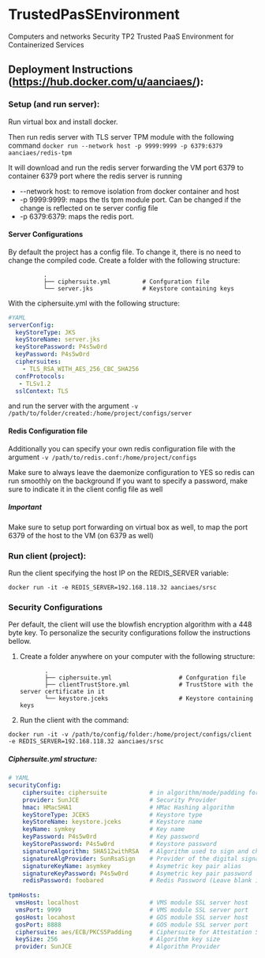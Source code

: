 # TrustedPasSEnvironment
Computers and networks Security TP2 Trusted PaaS Environment for Containerized Services


## Deployment Instructions (https://hub.docker.com/u/aanciaes/):

### Setup (and run server):

Run virtual box and install docker.

Then run redis server with TLS server TPM module with the following command ```docker run --network host -p 9999:9999 -p 6379:6379 aanciaes/redis-tpm```

It will download and run the redis server forwarding the VM port 6379 to container 6379 port where the redis server is running

* --network host: to remove isolation from docker container and host
* -p 9999:9999: maps the tls tpm module port. Can be changed if the change is reflected on te server config file
* -p 6379:6379: maps the redis port.

#### Server Configurations

By default the project has a config file. To change it, there is no need to change the compiled code.
Create a folder with the following structure:

              .
              ├── ciphersuite.yml         # Confguration file
              └── server.jks              # Keystore containing keys  
              
With the ciphersuite.yml with the following structure:

```yaml
#YAML
serverConfig:
  keyStoreType: JKS
  keyStoreName: server.jks
  keyStorePassword: P4s5w0rd
  keyPassword: P4s5w0rd
  ciphersuites:
    - TLS_RSA_WITH_AES_256_CBC_SHA256
  confProtocols:
   - TLSv1.2
  sslContext: TLS
```

and run the server with the argument ````-v /path/to/folder/created:/home/project/configs/server````

#### Redis Configuration file
Additionally you can specify your own redis configuration file with the argument ````-v /path/to/redis.conf:/home/project/configs````

Make sure to always leave the daemonize configuration to YES so redis can run smoothly on the background
If you want to specify a password, make sure to indicate it in the client config file as well

##### Important
Make sure to setup port forwarding on virtual box as well, to map the port 6379 of the host to the VM (on 6379 as well)

### Run client (project):

Run the client specifying the host IP on the REDIS_SERVER variable:

``docker run -it -e REDIS_SERVER=192.168.118.32 aanciaes/srsc``

### Security Configurations

Per default, the client will use the blowfish encryption algorithm with a 448 byte key.
To personalize the security configurations follow the instructions bellow.

1. Create a folder anywhere on your computer with the following structure:
   
              .
              ├── ciphersuite.yml                   # Confguration file
              ├── clientTrustStore.yml              # TrustStore with the server certificate in it
              └── keystore.jceks                    # Keystore containing keys              

2. Run the client with the command:

````docker run -it -v /path/to/config/folder:/home/project/configs/client -e REDIS_SERVER=192.168.118.32 aanciaes/srsc````

##### Ciphersuite.yml structure:

``` yaml
# YAML
securityConfig:
    ciphersuite: ciphersuite            # in algorithm/mode/padding format example: (blowfish/ECB/PKCS5Padding)
    provider: SunJCE                    # Security Provider
    hmac: HMacSHA1                      # HMac Hashing algorithm
    keyStoreType: JCEKS                 # Keystore type
    keyStoreName: keystore.jceks        # Keystore name
    keyName: symkey                     # Key name
    keyPassword: P4s5w0rd               # Key password
    keyStorePassword: P4s5w0rd          # Keystore password
    signatureAlgorithm: SHA512withRSA   # Algorithm used to sign and check authenticity
    signatureAlgProvider: SunRsaSign    # Provider of the digital signature algorithm
    signatureKeyName: asymkey           # Asymetric key pair alias
    signatureKeyPassword: P4s5w0rd      # Asymetric key pair password
    redisPassword: foobared             # Redis Password (Leave blank if no authentication is required)
    
tpmHosts:
  vmsHost: localhost                    # VMS module SSL server host
  vmsPort: 9999                         # VMS module SSL server port
  gosHost: locahost                     # GOS module SSL server host
  gosPort: 8888                         # GOS module SSL server port
  ciphersuite: aes/ECB/PKCS5Padding     # Ciphersuite for Attestation Status encryptiom
  keySize: 256                          # Algorithm key size
  provider: SunJCE                      # Algorithm Provider
```
